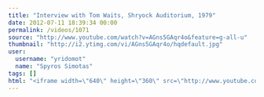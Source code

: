 ```yaml
---
title: "Interview with Tom Waits, Shryock Auditorium, 1979"
date: 2012-07-11 18:39:34 00:00
permalink: /videos/1071
source: "http://www.youtube.com/watch?v=AGns5GAqr4o&feature=g-all-u"
thumbnail: "http://i2.ytimg.com/vi/AGns5GAqr4o/hqdefault.jpg"
user:
  username: "yridomot"
  name: "Spyros Simotas"
tags: []
html: "<iframe width=\"640\" height=\"360\" src=\"http://www.youtube.com/embed/AGns5GAqr4o?wmode=transparent&fs=1&feature=oembed\" frameborder=\"0\" allowfullscreen></iframe>"
---
```


